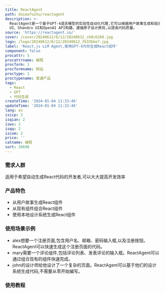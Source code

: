 ```yaml
---
title: ReactAgent
path: daimafuzhu/reactagent
description: >-
  ReactAgent是一个基于GPT-4语言模型的实验性自动化代理,它可以根据用户故事生成和组合React组件。它使用React、TailwindCSS、Typescript、Radix
  UI、Shandcn UI和OpenAI API构建。遵循原子设计原则,以提高代码质量。
source: 'https://reactagent.io/'
cover: /cover/20240612/6/12/20240612_cb8c6260.jpg
logo: /logo/20240612/6/12/20240612_7633bbe7.jpg
label: 'React.js LLM Agent,使用GPT-4为你生成React组件'
component: false
procattr: 5
procattrname: 编程
procform: 1
procformname: 网站
proctype: 1
proctypename: 普通产品
tags:
  - React
  - GPT
  - 代码生成
createTime: '2024-01-04 11:33:46'
updateTime: '2024-01-04 11:33:46'
lang: en
isicp: 2
isqian: 2
iswx: 2
isqq: 2
iscom: 2
price: ''
catname: 编程
sort: 26698
---
```




### 需求人群
适用于希望自动生成React代码的开发者,可以大大提高开发效率

### 产品特色
- 从用户故事生成React组件
- 从现有组件组合React组件
- 使用本地设计系统生成React组件

### 使用场景示例
- alex想要一个注册页面,包含用户名、邮箱、密码输入框,以及注册按钮。ReactAgent可以快速生成这个注册页面的代码。
- mary需要一个评论组件,包括评论列表、发表评论的输入框。ReactAgent可以通过组合现有的组件快速完成。
- john的设计师给他设计了一个复杂的页面。ReactAgent可以基于他们的设计系统生成代码,不需要从零开始编写。

### 使用教程


  
